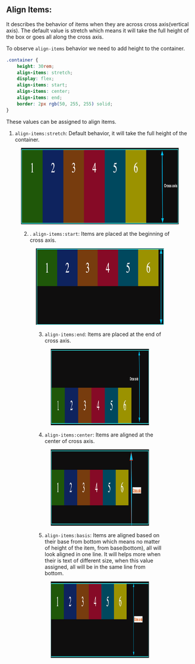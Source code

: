 ## Align Items:

It describes the behavior of items when they are across cross axis(vertical axis).
The default value is stretch which means it will take the full height of the box or goes all along the cross axis.

To observe `align-items` behavior we need to add height to the container.

```css
.container {
	height: 30rem;
	align-items: stretch;
	display: flex;
	align-items: start;
	align-items: center;
	align-items: end;
	border: 2px rgb(50, 255, 255) solid;
}
```

These values can be assigned to align items.

1. `align-items:stretch`: Default behavior, it will take the full height of the container.

<figure>
<img src="../assets/align-items/stretch.png" alt="Items are aligned" height="205" width="720" />
</figure>
<figure>

2. . `align-items:start`: Items are placed at the beginning of cross axis.

<figure>
<img src="../assets/align-items/start.png" alt="align items with center value" height="205" width="720" />
</figure>
<figure>

3. `align-items:end`: Items are placed at the end of cross axis.

<figure>
<img src="../assets/align-items/end.png" alt="Items are aligned at the end of cross axis" height="205" width="720" />
</figure>

4. `align-items:center`: Items are aligned at the center of cross axis.

<figure>
<img src="../assets/align-items/center.png" alt="items are aligned at the center of cross axis" height="205" width="720" />
</figure>

5. `align-items:basis`: Items are aligned based on their base from bottom which means no matter of height of the item, from base(bottom), all will look aligned in one line. It will helps more when their is text of different size, when this value assigned, all will be in the same line from bottom.

<figure>
<img src="../assets/align-items/base.png" alt="items are aligned based on the contents basis" height="205" width="720" />
</figure>
